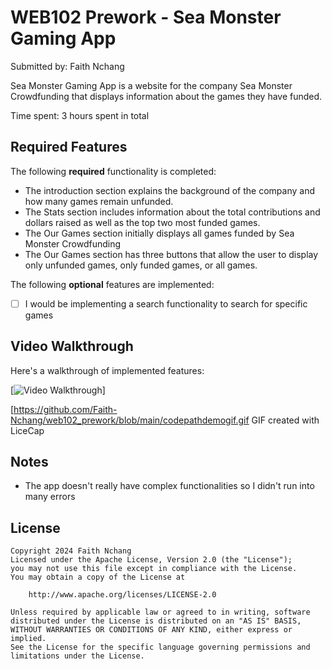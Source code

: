 # WEB102 Prework - Sea Monster Gaming App

Submitted by: Faith Nchang

 Sea Monster Gaming App is a website for the company Sea Monster Crowdfunding that displays information about the games they have funded.

Time spent: 3 hours spent in total

## Required Features

The following **required** functionality is completed:

*  The introduction section explains the background of the company and how many games remain unfunded.
*  The Stats section includes information about the total contributions and dollars raised as well as the top two most funded games.
*  The Our Games section initially displays all games funded by Sea Monster Crowdfunding
* The Our Games section has three buttons that allow the user to display only unfunded games, only funded games, or all games.

The following **optional** features are implemented:

* [ ] I would be implementing a search functionality to search for specific games

## Video Walkthrough

Here's a walkthrough of implemented features:

[<img src='https://github.com/Faith-Nchang/web102_prework/blob/main/codepathdemogif.gif' title='Video Walkthrough' width='' alt='Video Walkthrough' />]

[https://github.com/Faith-Nchang/web102_prework/blob/main/codepathdemogif.gif
GIF created with LiceCap

## Notes

- The app doesn't really have complex functionalities so I didn't run into many errors

## License

    Copyright 2024 Faith Nchang
    Licensed under the Apache License, Version 2.0 (the "License");
    you may not use this file except in compliance with the License.
    You may obtain a copy of the License at

        http://www.apache.org/licenses/LICENSE-2.0

    Unless required by applicable law or agreed to in writing, software
    distributed under the License is distributed on an "AS IS" BASIS,
    WITHOUT WARRANTIES OR CONDITIONS OF ANY KIND, either express or implied.
    See the License for the specific language governing permissions and
    limitations under the License.
